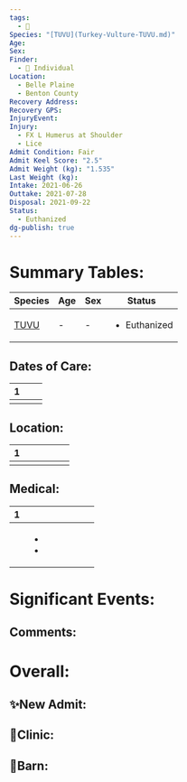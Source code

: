 ```yaml
---
tags:
  - 🦅
Species: "[TUVU](Turkey-Vulture-TUVU.md)"
Age: 
Sex: 
Finder:
  - 🧑 Individual
Location:
  - Belle Plaine
  - Benton County
Recovery Address: 
Recovery GPS: 
InjuryEvent: 
Injury:
  - FX L Humerus at Shoulder
  - Lice
Admit Condition: Fair
Admit Keel Score: "2.5"
Admit Weight (kg): "1.535"
Last Weight (kg): 
Intake: 2021-06-26
Outtake: 2021-07-28
Disposal: 2021-09-22
Status:
  - Euthanized
dg-publish: true
---
```


# Summary Tables:

| Species                                             | Age | Sex | Status                       |
| --------------------------------------------------- | --- | --- | ---------------------------- |
| [TUVU](./Species/Turkey-Vulture-TUVU.md) | \-  | \-  | <ul><li>Euthanized</li></ul> |


## Dates of Care:

<div><table class="dataview table-view-table"><thead class="table-view-thead"><tr class="table-view-tr-header"><th class="table-view-th"><span></span><span class="dataview small-text">1</span></th><th class="table-view-th"><span></span></th><th class="table-view-th"><span></span></th></tr></thead><tbody class="table-view-tbody"><tr><td><span></span></td><td><span></span></td><td><span></span></td></tr></tbody></table></div>

## Location:
<div><table class="dataview table-view-table"><thead class="table-view-thead"><tr class="table-view-tr-header"><th class="table-view-th"><span></span><span class="dataview small-text">1</span></th><th class="table-view-th"><span></span></th><th class="table-view-th"><span></span></th><th class="table-view-th"><span></span></th><th class="table-view-th"><span></span></th><th class="table-view-th"><span></span></th></tr></thead><tbody class="table-view-tbody"><tr><td><span></span></td><td><span></span></td><td><span></span></td><td><span></span></td><td><span></span></td><td><span></span></td></tr></tbody></table></div>

## Medical:

<div><table class="dataview table-view-table"><thead class="table-view-thead"><tr class="table-view-tr-header"><th class="table-view-th"><span></span><span class="dataview small-text">1</span></th><th class="table-view-th"><span></span></th><th class="table-view-th"><span></span></th><th class="table-view-th"><span></span></th><th class="table-view-th"><span></span></th><th class="table-view-th"><span></span></th><th class="table-view-th"><span></span></th></tr></thead><tbody class="table-view-tbody"><tr><td><span></span></td><td><ul class="dataview dataview-ul dataview-result-list-ul"><li class="dataview-result-list-li"><span></span></li><li class="dataview-result-list-li"><span></span></li></ul></td><td><span></span></td><td><span></span></td><td><span></span></td><td><span></span></td><td><span></span></td></tr></tbody></table></div>

# Significant Events:


## Comments:


# Overall:

## ✨New Admit:



## 🏥Clinic:



## 🏡Barn:


